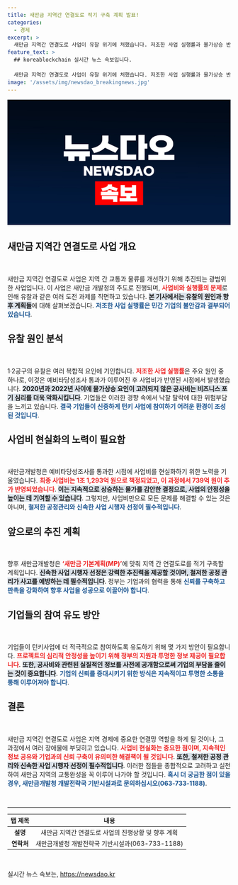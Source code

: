 ```yaml
---
title: 새만금 지역간 연결도로 적기 구축 계획 발표!
categories:
  - 경제
excerpt: >
  새만금 지역간 연결도로 사업이 유찰 위기에 처했습니다. 저조한 사업 실행률과 물가상승 반영 부족이 문제지만, 새만금개발청은 신속한 추진으로 사업 정상화를 목표로 합니다. 클릭하고 자세한 내용을 확인하세요!
feature_text: >
  ## koreablockchain 실시간 뉴스 속보입니다.

  새만금 지역간 연결도로 사업이 유찰 위기에 처했습니다. 저조한 사업 실행률과 물가상승 반영 부족이 문제지만, 새만금개발청은 신속한 추진으로 사업 정상화를 목표로 합니다. 클릭하고 자세한 내용을 확인하세요!
image: '/assets/img/newsdao_breakingnews.jpg'
---
```


<p><img src="/assets/img/newsdao_breakingnews.jpg" alt="koreablockchain 속보" /></p>

<h2 data-ke-size="size26">새만금 지역간 연결도로 사업 개요</h2>

<p data-ke-size="size16">&nbsp;</p> 

<p>새만금 지역간 연결도로 사업은 지역 간 교통과 물류를 개선하기 위해 추진되는 광범위한 사업입니다. 이 사업은 새만금 개발청의 주도로 진행되며, <b><span style="color: #ee2323;">사업비와 실행률의 문제</span></b>로 인해 유찰과 같은 여러 도전 과제를 직면하고 있습니다. <b><span style="background-color: #21538527;">본 기사에서는 유찰의 원인과 향후 계획들</span></b>에 대해 살펴보겠습니다. <b><span style="color: #1a5490;">저조한 사업 실행률은 민간 기업의 불안감과 결부되어 있습니다</span></b>.</p>

<h2 data-ke-size="size26">유찰 원인 분석</h2>

<p data-ke-size="size16">&nbsp;</p> 

<p>1·2공구의 유찰은 여러 복합적 요인에 기인합니다. <b><span style="color: #ee2323;">저조한 사업 실행률</span></b>은 주요 원인 중 하나로, 이것은 예비타당성조사 통과가 이루어진 후 사업비가 반영된 시점에서 발생했습니다. <b><span style="background-color: #21538527;">2020년과 2022년 사이에 물가상승 요인이 고려되지 않은 공사비는 비즈니스 포기 심리를 더욱 악화시킵니다</span></b>. 기업들은 이러한 경향 속에서 낙찰 탈락에 대한 위험부담을 느끼고 있습니다. <b><span style="color: #1a5490;">결국 기업들이 신중하게 턴키 사업에 참여하기 어려운 환경이 조성된 것입니다</span></b>.</p>

<h2 data-ke-size="size26">사업비 현실화의 노력이 필요함</h2>

<p data-ke-size="size16">&nbsp;</p> 

<p>새만금개발청은 예비타당성조사를 통과한 시점에 사업비를 현실화하기 위한 노력을 기울였습니다. <b><span style="color: #ee2323;">최종 사업비는 1조 1,293억 원으로 책정되었고, 이 과정에서 739억 원이 추가 반영되었습니다</span></b>. <b><span style="background-color: #21538527;">이는 지속적으로 상승하는 물가를 감안한 결정으로, 사업의 안정성을 높이는 데 기여할 수 있습니다</span></b>. 그렇지만, 사업비만으로 모든 문제를 해결할 수 있는 것은 아니며, <b><span style="color: #1a5490;">철저한 공정관리와 신속한 사업 시행자 선정이 필수적입니다</span></b>.</p>

<h2 data-ke-size="size26">앞으로의 추진 계획</h2>

<p data-ke-size="size16">&nbsp;</p> 

<p>향후 새만금개발청은 <b><span style="color: #ee2323;">‘새만금 기본계획(MP)’</span></b>에 맞춰 지역 간 연결도로를 적기 구축할 계획입니다. <b><span style="background-color: #21538527;">신속한 사업 시행자 선정은 강력한 추진력을 제공할 것이며, 철저한 공정 관리가 사고를 예방하는 데 필수적입니다</span></b>. 정부는 기업과의 협력을 통해 <b><span style="color: #1a5490;">신뢰를 구축하고 판촉을 강화하여 향후 사업을 성공으로 이끌어야 합니다</span></b>.</p>

<h2 data-ke-size="size26">기업들의 참여 유도 방안</h2>

<p data-ke-size="size16">&nbsp;</p> 

<p>기업들이 턴키사업에 더 적극적으로 참여하도록 유도하기 위해 몇 가지 방안이 필요합니다. <b><span style="color: #ee2323;">프로젝트의 심리적 안정성을 높이기 위해 정부의 지원과 투명한 정보 제공이 필요합니다</span></b>. <b><span style="background-color: #21538527;">또한, 공사비와 관련된 실질적인 정보를 사전에 공개함으로써 기업의 부담을 줄이는 것이 중요합니다</span></b>. <b><span style="color: #1a5490;">기업의 신뢰를 증대시키기 위한 방식은 지속적이고 투명한 소통을 통해 이루어져야 합니다</span></b>.</p>

<h2 data-ke-size="size26">결론</h2>

<p data-ke-size="size16">&nbsp;</p> 

<p>새만금 지역간 연결도로 사업은 지역 경제에 중요한 연결망 역할을 하게 될 것이나, 그 과정에서 여러 장애물에 부딪히고 있습니다. <b><span style="color: #ee2323;">사업비 현실화는 중요한 점이며, 지속적인 정보 공유와 기업과의 신뢰 구축이 유의미한 해결책이 될 것입니다</span></b>. <b><span style="background-color: #21538527;">또한, 철저한 공정 관리와 신속한 사업 시행자 선정이 필수적입니다</span></b>. 이러한 점들을 종합적으로 고려하고 실천하여 새만금 지역의 교통완성을 꼭 이루어 나가야 할 것입니다. <b><span style="color: #1a5490;">혹시 더 궁금한 점이 있을 경우, 새만금개발청 개발전략국 기반시설과로 문의하십시오(063-733-1188)</span></b>.</p>

<p data-ke-size="size16">&nbsp;</p>

<hr>

<table style="width:100%;">
  <thead>
    <tr>
      <th><b>탭 제목</b></th>
      <th><b>내용</b></th>
    </tr>
  </thead>
  <tbody>
    <tr>
      <td style="text-align: center; height: 17px;"><b>설명</b></td>
      <td style="text-align: center; height: 17px;">새만금 지역간 연결도로 사업의 진행상황 및 향후 계획</td>
    </tr>
    <tr>
      <td style="text-align: center; height: 17px;"><b>연락처</b></td>
      <td style="text-align: center; height: 17px;">새만금개발청 개발전략국 기반시설과(063-733-1188)</td>
    </tr>
  </tbody>
</table>

<p data-ke-size="size16">&nbsp;</p>
실시간 뉴스 속보는, <a href="https://newsdao.kr" rel="dofollow">https://newsdao.kr</a>


